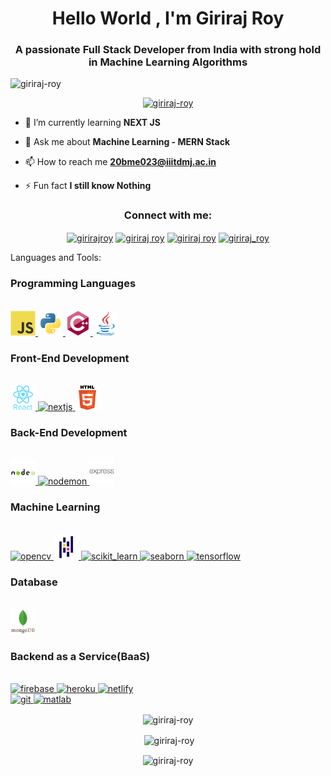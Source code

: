 <h1 align="center">Hello World , I'm Giriraj Roy</h1>
<h3 align="center">A passionate Full Stack Developer from India with strong hold in Machine Learning Algorithms</h3>

<p align="left"> <img src="https://komarev.com/ghpvc/?username=giriraj-roy&label=Profile%20views&color=0e75b6&style=flat" alt="giriraj-roy" /> </p>

<p align="center"> <a href="https://github.com/ryo-ma/github-profile-trophy"><img src="https://github-profile-trophy.vercel.app/?username=giriraj-roy" alt="giriraj-roy" /></a> </p>

- 🌱 I’m currently learning **NEXT JS**

- 💬 Ask me about **Machine Learning - MERN Stack**

- 📫 How to reach me **20bme023@iiitdmj.ac.in**

- ⚡ Fun fact **I still know Nothing**

<!-- ### Blogs posts
<!-- BLOG-POST-LIST:START -->
<!-- BLOG-POST-LIST:END -->

<h3 align="center">Connect with me:</h3>
<p align="center">
<a href="https://dev.to/girirajroy" target="blank"><img align="center" src="https://raw.githubusercontent.com/rahuldkjain/github-profile-readme-generator/master/src/images/icons/Social/devto.svg" alt="girirajroy" height="30" width="40" /></a>
<a href="https://www.linkedin.com/in/the-giriraj-roy/" target="blank"><img align="center" src="https://raw.githubusercontent.com/rahuldkjain/github-profile-readme-generator/master/src/images/icons/Social/linked-in-alt.svg" alt="giriraj roy" height="30" width="40" /></a>
<a href="https://www.kaggle.com/girirajroy" target="blank"><img align="center" src="https://raw.githubusercontent.com/rahuldkjain/github-profile-readme-generator/master/src/images/icons/Social/kaggle.svg" alt="giriraj roy" height="30" width="40" /></a>
<a href="https://instagram.com/giriraj_roy" target="blank"><img align="center" src="https://raw.githubusercontent.com/rahuldkjain/github-profile-readme-generator/master/src/images/icons/Social/instagram.svg" alt="giriraj_roy" height="30" width="40" /></a>
</p>

</h3 align="left">Languages and Tools:</h3>
<p align="left"> 
 <h3>Programming Languages</h3>
    <br>
    <a href="https://developer.mozilla.org/en-US/docs/Web/JavaScript" target="_blank" rel="noreferrer"> 
        <img src="https://raw.githubusercontent.com/devicons/devicon/master/icons/javascript/javascript-original.svg" alt="javascript" width="40" height="40"/>
    </a>
    <a href="https://www.python.org" target="_blank" rel="noreferrer">
        <img src="https://raw.githubusercontent.com/devicons/devicon/master/icons/python/python-original.svg" alt="python" width="40" height="40"/>
    </a>
    <a href="https://www.w3schools.com/cpp/" target="_blank" rel="noreferrer"> 
        <img src="https://raw.githubusercontent.com/devicons/devicon/master/icons/cplusplus/cplusplus-original.svg" alt="cplusplus" width="40" height="40"/> 
    </a>
    <a href="https://www.java.com" target="_blank" rel="noreferrer">
        <img src="https://raw.githubusercontent.com/devicons/devicon/master/icons/java/java-original.svg" alt="java" width="40" height="40"/>
    </a>
    <br>
    <h3>Front-End Development</h3>
    <br>
    <a href="https://reactjs.org/" target="_blank" rel="noreferrer">
        <img src="https://raw.githubusercontent.com/devicons/devicon/master/icons/react/react-original-wordmark.svg" alt="react" width="40" height="40"/>
    </a>
    <a href="https://nextjs.org/" target="_blank" rel="noreferrer">
        <img src="https://seeklogo.com/images/N/nextjs-logo-963D40B71E-seeklogo.com.png" alt="nextjs" width="40" height="40"/>
    </a>
    <a href="https://www.w3.org/html/" target="_blank" rel="noreferrer">
        <img src="https://raw.githubusercontent.com/devicons/devicon/master/icons/html5/html5-original-wordmark.svg" alt="html5" width="40" height="40"/>
    </a>
    <br>
    <h3>Back-End Development</h3>
    <br>
    <a href="https://nodejs.org" target="_blank" rel="noreferrer">
        <img src="https://raw.githubusercontent.com/devicons/devicon/master/icons/nodejs/nodejs-original-wordmark.svg" alt="nodejs" width="40" height="40"/>
    </a>
    <a href="https://nodemon.io/" target="_blank" rel="noreferrer">
        <img src="https://www.vectorlogo.zone/logos/nodemonio/nodemonio-icon.svg" alt="nodemon" width="40" height="40"/>
    </a>
    <a href="https://expressjs.com" target="_blank" rel="noreferrer"> 
        <img src="https://raw.githubusercontent.com/devicons/devicon/master/icons/express/express-original-wordmark.svg" alt="express" width="40" height="40"/> 
    </a>
    <br>
    <h3>Machine Learning</h3>
    <br>
    <a href="https://opencv.org/" target="_blank" rel="noreferrer"> 
        <img src="https://www.vectorlogo.zone/logos/opencv/opencv-icon.svg" alt="opencv" width="40" height="40"/>
    </a>
    <a href="https://pandas.pydata.org/" target="_blank" rel="noreferrer">
        <img src="https://raw.githubusercontent.com/devicons/devicon/2ae2a900d2f041da66e950e4d48052658d850630/icons/pandas/pandas-original.svg" alt="pandas" width="40" height="40"/>
    </a>
    <a href="https://scikit-learn.org/" target="_blank" rel="noreferrer">
        <img src="https://upload.wikimedia.org/wikipedia/commons/0/05/Scikit_learn_logo_small.svg" alt="scikit_learn" width="40" height="40"/>
    </a>
    <a href="https://seaborn.pydata.org/" target="_blank" rel="noreferrer">
        <img src="https://seaborn.pydata.org/_images/logo-mark-lightbg.svg" alt="seaborn" width="40" height="40"/>
    </a>
    <a href="https://www.tensorflow.org" target="_blank" rel="noreferrer">
        <img src="https://www.vectorlogo.zone/logos/tensorflow/tensorflow-icon.svg" alt="tensorflow" width="40" height="40"/>
    </a>
    <br>
    <h3>Database</h3>
    <br>
    <a href="https://www.mongodb.com/" target="_blank" rel="noreferrer"> 
        <img src="https://raw.githubusercontent.com/devicons/devicon/master/icons/mongodb/mongodb-original-wordmark.svg" alt="mongodb" width="40" height="40"/> 
    </a>
    <br>
    <h3>Backend as a Service(BaaS)</h3>
    <br>
    <a href="https://firebase.google.com/" target="_blank" rel="noreferrer"> <img src="https://www.vectorlogo.zone/logos/firebase/firebase-icon.svg" alt="firebase" width="40" height="40"/> 
    </a>
    <a href="https://heroku.com" target="_blank" rel="noreferrer">
        <img src="https://www.vectorlogo.zone/logos/heroku/heroku-icon.svg" alt="heroku" width="40" height="40"/>
    </a>
    <a href="https://app.netlify.com/" target="_blank" rel="noreferrer">
        <img src="https://www.vectorlogo.zone/logos/netlify/netlify-icon.svg" alt="netlify" width="40" height="40"/>
    </a>
    <br>
    <a href="https://git-scm.com/" target="_blank" rel="noreferrer">
        <img src="https://www.vectorlogo.zone/logos/git-scm/git-scm-icon.svg" alt="git" width="40" height="40"/>
    </a>
    <a href="https://www.mathworks.com/" target="_blank" rel="noreferrer">
        <img src="https://upload.wikimedia.org/wikipedia/commons/2/21/Matlab_Logo.png" alt="matlab" width="40" height="40"/>
    </a>
    
     
</p>

<p align="center"><img align="center" src="https://github-readme-stats.vercel.app/api/top-langs?username=giriraj-roy&show_icons=true&locale=en&layout=compact" alt="giriraj-roy" /></p>

<p align="center">&nbsp;<img align="center" src="https://github-readme-stats.vercel.app/api?username=giriraj-roy&show_icons=true&locale=en" alt="giriraj-roy" /></p>

<p align="center"><img align="center" src="https://github-readme-streak-stats.herokuapp.com/?user=giriraj-roy&" alt="giriraj-roy" /></p>
